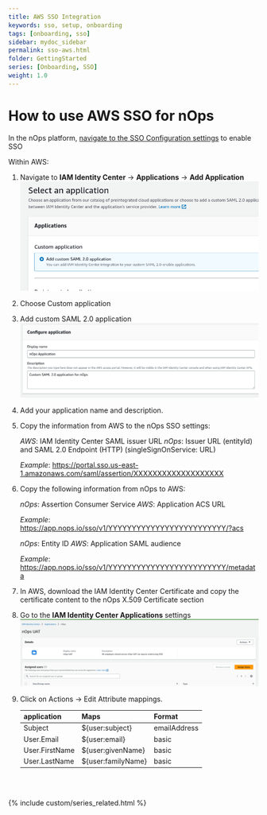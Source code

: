 ```yaml
---
title: AWS SSO Integration
keywords: sso, setup, onboarding
tags: [onboarding, sso]
sidebar: mydoc_sidebar
permalink: sso-aws.html
folder: GettingStarted
series: [Onboarding, SSO]
weight: 1.0
---
```


# How to use AWS SSO for nOps #


In the nOps platform, [navigate to the SSO Configuration settings](https://app.nops.io/v3/settings?tab=SSO) to enable SSO

Within AWS:
1. Navigate to **IAM Identity Center** -> **Applications** -> **Add Application**
    ![](/tmpimg/select_app.png)

1. Choose Custom application
1. Add custom SAML 2.0 application
    ![](/tmpimg/configapp.png)


1. Add your application name and description.


1. Copy the information from AWS to the nOps SSO settings:

    _AWS_: IAM Identity Center SAML issuer URL
    _nOps_: Issuer URL (entityId) and SAML 2.0 Endpoint (HTTP) (singleSignOnService: URL) 

    _Example_: https://portal.sso.us-east-1.amazonaws.com/saml/assertion/XXXXXXXXXXXXXXXXXXX


1. Copy the following information from nOps to AWS:

    _nOps_: Assertion Consumer Service
    _AWS_: Application ACS URL

    _Example_: https://app.nops.io/sso/v1/YYYYYYYYYYYYYYYYYYYYYYYYY/?acs

    _nOps_: Entity ID
    _AWS_: Application SAML audience

    _Example_: https://app.nops.io/sso/v1/YYYYYYYYYYYYYYYYYYYYYYYYY/metadata

1. In AWS, download the IAM Identity Center Certificate and copy the certificate content to the nOps X.509 Certificate section


1. Go to the **IAM Identity Center Applications** settings
    ![](/tmpimg/addusers.png)
1. Click on Actions -> Edit Attribute mappings.


    |**application** | **Maps** | **Format** | 
    |-------|--------|---------|
    | Subject | ${user:subject} | emailAddress |
    | User.Email | ${user:email} | basic |
    | User.FirstName | ${user:givenName} | basic |
    | User.LastName | ${user:familyName} | basic |






<br/><br/>

{% include custom/series_related.html %}




